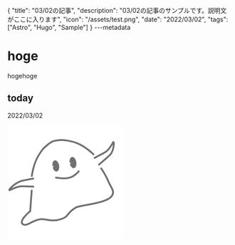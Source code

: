 {
  "title": "03/02の記事",
  "description": "03/02の記事のサンプルです。説明文がここに入ります",
  "icon": "/assets/test.png",
  "date": "2022/03/02",
  "tags": ["Astro", "Hugo", "Sample"]
}
---metadata

# hoge
hogehoge

## today
2022/03/02

![img](/assets/test.png)